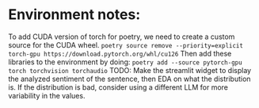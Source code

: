 # Environment notes:
To add CUDA version of torch for poetry, we need to create a custom source for the CUDA wheel.
    ```
    poetry source remove --priority=explicit torch-gpu https://download.pytorch.org/whl/cu126
    ```
Then add these libraries to the environment by doing:
    ```
    poetry add --source pytorch-gpu torch torchvision torchaudio
    ```
TODO:
Make the streamlit widget to display the analyzed sentiment of the sentence, then EDA on what the distribution is. If the distribution is bad, consider using a different LLM for more variability in the values.